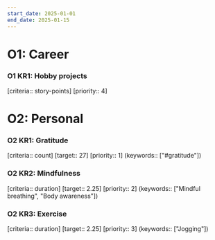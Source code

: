 ```yaml
---
start_date: 2025-01-01
end_date: 2025-01-15
---
```


# O1: Career 
### O1 KR1: Hobby projects 
[criteria:: story-points] [priority:: 4] 

# O2: Personal 
### O2 KR1: Gratitude 
[criteria:: count]  [target:: 27] [priority:: 1]  (keywords:: ["#gratitude"]) 

### O2 KR2: Mindfulness 
[criteria:: duration]  [target:: 2.25] [priority:: 2]  (keywords:: ["Mindful breathing", "Body awareness"]) 

### O2 KR3: Exercise 
[criteria:: duration]  [target:: 2.25] [priority:: 3]  (keywords:: ["Jogging"]) 